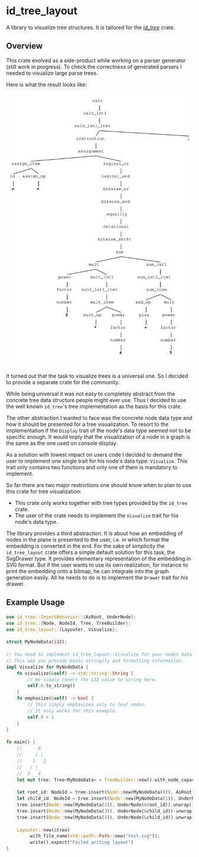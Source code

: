 # id_tree_layout

A library to visualize tree structures. It is tailored for the
*[id_tree](https://github.com/iwburns/id-tree)* crate.

## Overview

This crate evolved as a side-product while working on a parser generator (still work in progress).
To check the correctness of generated parsers I needed to visualize large parse trees.

Here is what the result looks like:

![example.svg](./docs/example.svg)

It turned out that the task to visualize trees is a universal one. So I decided to provide a
separate crate for the community.

While being universal it was not easy to completely abstract from the concrete tree data structure
people might ever use. Thus I decided to use the well known `id_tree`'s tree implementation as the
basis for this crate.

The other abstraction I wanted to face was the concrete node data type and how it should be
presented for a tree visualization. To resort to the implementation if the `Display` trait of the
node's data type seemed not to be specific enough. It would imply that the visualization of a
node in a graph is the same as the one used on console display.

As a solution with lowest impact on users code I decided to demand the user to implement one single
trait for his node's data type: `Visualize`. This trait only contains two functions and only one of
them is mandatory to implement.

So far there are two major restrictions one should know when to plan to use this crate for tree
visualization:

* This crate only works together with tree types provided by the `id_tree` crate.
* The user of the crate needs to implement the `Visualize` trait for his node's data type.

The library provides a third abstraction. It is about how an embedding of nodes in the plane is
presented to the user, i.e. in which format the embedding is converted in the end. For the sake of
simplicity the `id_tree_layout` crate offers a simple default solution for this task, the SvgDrawer
type. It provides elementary representation of the embedding in SVG format. But if the user wants
to use its own realization, for instance to print the embedding onto a bitmap, he can integrate
into the graph generation easily. All he needs to do is to implement the `Drawer` trait for his
drawer.

## Example Usage

``` rust
use id_tree::InsertBehavior::{AsRoot, UnderNode};
use id_tree::{Node, NodeId, Tree, TreeBuilder};
use id_tree_layout::{Layouter, Visualize};

struct MyNodeData(i32);

// You need to implement id_tree_layout::Visualize for your nodes data type.
// This way you provide basic stringify and formatting information.
impl Visualize for MyNodeData {
    fn visualize(&self) -> std::string::String {
        // We simply covert the i32 value to string here.
        self.0.to_string()
    }
    fn emphasize(&self) -> bool {
        // This simply emphasizes only to leaf nodes.
        // It only works for this example.
        self.0 > 1
    }
}

fn main() {
    //      0
    //     / \
    //    1   2
    //   / \
    //  3   4
    let mut tree: Tree<MyNodeData> = TreeBuilder::new().with_node_capacity(5).build();

    let root_id: NodeId = tree.insert(Node::new(MyNodeData(0)), AsRoot).unwrap();
    let child_id: NodeId = tree.insert(Node::new(MyNodeData(1)), UnderNode(&root_id)).unwrap();
    tree.insert(Node::new(MyNodeData(2)), UnderNode(&root_id)).unwrap();
    tree.insert(Node::new(MyNodeData(3)), UnderNode(&child_id)).unwrap();
    tree.insert(Node::new(MyNodeData(4)), UnderNode(&child_id)).unwrap();

    Layouter::new(&tree)
        .with_file_name(std::path::Path::new("test.svg"));
        .write().expect("Failed writing layout")
}

```
